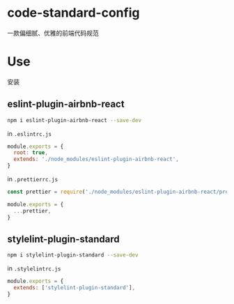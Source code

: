 # code-standard-config

一款偏细腻、优雅的前端代码规范

# Use

安装

## eslint-plugin-airbnb-react

``` bash
npm i eslint-plugin-airbnb-react --save-dev

```

in `.eslintrc.js`

``` js
module.exports = {
  root: true,
  extends: './node_modules/eslint-plugin-airbnb-react',
}
```

in `.prettierrc.js`

``` js
const prettier = require('./node_modules/eslint-plugin-airbnb-react/prettier')

module.exports = {
  ...prettier,
}

```

## stylelint-plugin-standard

``` bash
npm i stylelint-plugin-standard --save-dev

```

in `.stylelintrc.js`

``` js
module.exports = {
  extends: ['stylelint-plugin-standard'],
}
```
